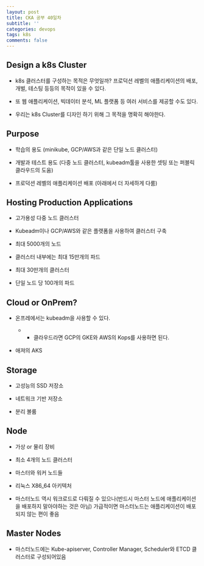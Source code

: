 ```yaml
---
layout: post
title: CKA 공부 40일차
subtitle: ''
categories: devops
tags: k8s
comments: false
---
```


## Design a k8s Cluster

- k8s 클러스터를 구성하는 목적은 무엇일까? 프로덕션 레벨의 애플리케이션의 배포, 개벌, 테스팅 등등의 목적이 있을 수 있다.

- 또 웹 애플리케이션, 빅데이터 분석, ML 플랫폼 등 여러 서비스를 제공할 수도 있다.

- 우리는 k8s Cluster를 디자인 하기 위해 그 목적을 명확히 해야한다.

## Purpose

- 학습의 용도 (minikube, GCP/AWS과 같은 단일 노드 클러스터)

- 개발과 테스트 용도 (다중 노드 클러스터, kubeadm툴을 사용한 셋팅 또는 퍼블릭 클라우드의 도움)

- 프로덕션 레벨의 애플리케이션 배포 (아래에서 더 자세하게 다룸)

## Hosting Production Applications

- 고가용성 다중 노드 클러스터

- Kubeadm이나 GCP/AWS와 같은 플랫폼을 사용하여 클러스터 구축

- 최대 5000개의 노드

- 클러스터 내부에는 최대 15만개의 파드

- 최대 30만개의 클러스터

- 단일 노드 당 100개의 파드

## Cloud or OnPrem?

- 온프레에서는 kubeadm을 사용할 수 있다.

  - - 클라우드라면 GCP의 GKE와 AWS의 Kops를 사용하면 된다.

- 애져의 AKS

## Storage

- 고성능의 SSD 저장소

- 네트워크 기반 저장소

- 분리 볼륨

## Node

- 가상 or 물리 장비

- 최소 4개의 노드 클러스터

- 마스터와 워커 노드들

- 리눅스 X86_64 아키텍처

- 마스터노드 역시 워크로드로 다뤄질 수 있으나(반드시 마스터 노드에 애플리케이션을 배포하지 말아야하는 것은 아님) 가급적이면 마스터노드는 애플리케이션이 배포되지 않는 편이 좋음

## Master Nodes

- 마스터노드에는 Kube-apiserver, Controller Manager, Scheduler와 ETCD 클러스터로 구성되어있음
